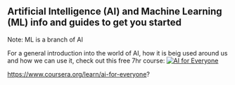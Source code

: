 ## Artificial Intelligence (AI) and Machine Learning (ML) info and guides to get you started

Note: ML is a branch of AI

For a general introduction into the world of AI, how it is beig used around us and how we can use it, check out this free 7hr course:
[![AI for Everyone](https://user-images.githubusercontent.com/52707386/128236194-757b1e29-f2cd-4137-bda3-3e76f6c0e697.png)](https://www.coursera.org/learn/ai-for-everyone?)












https://www.coursera.org/learn/ai-for-everyone?
